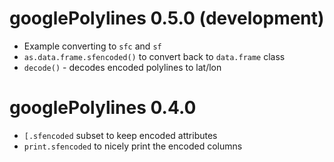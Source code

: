 # googlePolylines 0.5.0 (development)

* Example converting to `sfc` and `sf`
* `as.data.frame.sfencoded()` to convert back to `data.frame` class
* `decode()` - decodes encoded polylines to lat/lon

# googlePolylines 0.4.0

* `[.sfencoded` subset to keep encoded attributes
* `print.sfencoded` to nicely print the encoded columns